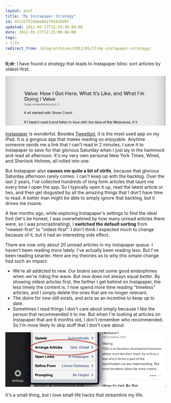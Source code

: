```yaml
---
layout: post
title: "My Instapaper Strategy"
id: 4fc227f2dabe9d2701026d97
updated: 2012-05-27T12:33:36-04:00
date: 2012-05-27T12:25:00-04:00
tags:
- life
redirect_from: /blog/archives/2012/05/27/my-instapaper-strategy/
---
```


**tl;dr**: I have found a strategy that leads to Instapaper bliss: sort articles by oldest-first.

<img src="/images/IMG_0019.PNG" alt="Screenshot of Instapaper article">

[Instapaper](http://instapaper.com/) is wonderful. Besides [Tweetbot](http://tapbots.com/software/tweetbot/), it is the most used app on my iPad. It is a gorgous app that makes reading so enjoyable. Anytime someone sends me a link that I can't read in 2 minutes, I save it to Instapaper to save for that glorious Saturday when I just lay in the hammock and read all afternoon. It's my very own personal New York Times, Wired, and Sherlock Holmes, all rolled into one.

But Instapaper also **causes me quite a bit of strife**, because that glorious Saturday afternoon rarely comes. I can't keep up with the backlog. Over the last 2 years, I've collected hundreds of long form articles that taunt me every time I open the app. So I typically open it up, read the latest article or two, and then get disgusted by all the amazing things that I don't have time to read. A better man might be able to simply ignore that backlog, but it drives me insane.

A few months ago, while exploring Instapaper's settings to find the ideal font (let's be honest, I was overwhelmed by how many unread articles there were, so I was procrastinating), I **switched the default sorting** from "newest-first" to "oldest-first". I don't think I expected much to change because of it, but it had an interesting side effect.

There are now only about 20 unread articles in my instapaper queue. I haven't been reading more lately. I've actually been reading less. But I've been reading smarter. Here are my theories as to why this simple change had such an impact:

-   We're all addicted to new. Our brains secret some good endorphines when we're riding the wave. But *new* does not always equal *better*. By showing oldest articles first, the farther I get behind on Instapaper, the less timely the content is. I now spend more time reading "timeless" articles, and I simply delete the ones that are no longer relevant.
-   The disire for *new* still exists, and acts as an incentive to keep up to date.
-   Sometimes I read things I don't care about simply because I like the person that recommended it to me. But when I'm looking at articles on Instapaper that are 6 months old, I don't remember who recommended. So I'm more likely to skip stuff that I don't care about.

<img src="/images/IMG_0021.PNG" alt="Screenshot of Instapaper settings">

It's a small thing, but I love small life hacks that streamline my life.
